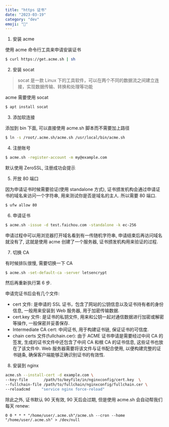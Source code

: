 ```yaml
---
title: "https 证书"
date: "2023-03-19"
category: "dev"
emoji: "🏅"
---
```


1. 安装 acme

使用 acme 命令行工具来申请安装证书

```bash
$ curl https://get.acme.sh | sh
```

2. 安装 socat

> socat 是一款 Linux 下的工具软件，可以在两个不同的数据流之间建立连接，实现数据传输、转换和处理等功能

acme 需要使用 socat

```bash
$ apt install socat
```

3. 添加软连接

添加到 bin 下面, 可以直接使用 acme.sh 脚本而不需要加上路径

```bash
$ ln -s /root/.acme.sh/acme.sh /usr/local/bin/acme.sh
```

4. 注册账号

```bash
$ acme.sh -register-account -m my@example.com
```

默认使用 ZeroSSL, 注册成功会提示

5. 开放 80 端口

因为申请证书时候需要验证(使用 standalone 方式), 证书颁发机构会通过申请证书的域名来访问一个字符串, 用来测试你是否是域名的主人. 所以需要 80 端口.

```bash
$ ufw allow 80
```

6. 申请证书

```bash
$ acme.sh -issue -d test.faichou.com -standalone -k ec-256
```

申请过程中可以用浏览器打开域名看到有一传随机字符串, 申请结束后再访问域名就没有了, 这就是使用 acme 创建了一个服务器, 证书颁发机构用来验证的过程.

7. 切换 CA

有时候排队很慢, 需要切换一下 CA

```bash
$ acme.sh -set-default-ca -server letsencrypt
```

然后再重新执行第 6 步.


申请完证书后会有几个文件:

- cert 文件: 是申请的 SSL 证书，包含了网站的公钥信息以及证书持有者的身份信息, 一般用来安装到 Web 服务器, 用于加密传输数据.
- cert.key 文件: 是证书的私钥文件, 用来和公钥一起对通信数据进行加密或解密等操作, 一般保密并妥善保存.
- Intermediate CA cert: 中间证书, 用于构建证书链, 保证证书的可信度.
- chain certs 文件(fullchain.cer): 由于 ACME 证书申请是需要经过中间 CA 的签发, 生成的证书文件中还包含了中间 CA 和根 CA 的证书信息, 这些证书也放在了该文件中. Web 服务器需要将该文件与证书配合使用, 以便构建完整的证书链条, 确保客户端能够正确识别证书的有效性.

8. 安装到 nginx

```bash
acme.sh --install-cert -d example.com \
--key-file       /path/to/keyfile/in/nginxconfig/cert.key  \
--fullchain-file /path/to/fullchain/nginxconfig/fullchain.cer \
--reloadcmd     "service nginx force-reload"
```



除此之外, 证书默认 90 天有效, 90 天后会过期, 但是使用 acme.sh 会自动帮我们每天 renew:

```
0 0 * * * "/home/user/.acme.sh"/acme.sh --cron --home "/home/user/.acme.sh" > /dev/null
```

